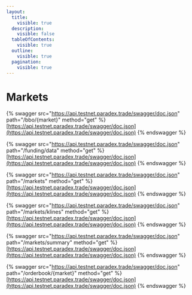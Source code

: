 ```yaml
---
layout:
  title:
    visible: true
  description:
    visible: false
  tableOfContents:
    visible: true
  outline:
    visible: true
  pagination:
    visible: true
---
```


# Markets



{% swagger src="https://api.testnet.paradex.trade/swagger/doc.json" path="/bbo/{market}" method="get" %}
[https://api.testnet.paradex.trade/swagger/doc.json](https://api.testnet.paradex.trade/swagger/doc.json)
{% endswagger %}

{% swagger src="https://api.testnet.paradex.trade/swagger/doc.json" path="/funding/data" method="get" %}
[https://api.testnet.paradex.trade/swagger/doc.json](https://api.testnet.paradex.trade/swagger/doc.json)
{% endswagger %}

{% swagger src="https://api.testnet.paradex.trade/swagger/doc.json" path="/markets" method="get" %}
[https://api.testnet.paradex.trade/swagger/doc.json](https://api.testnet.paradex.trade/swagger/doc.json)
{% endswagger %}

{% swagger src="https://api.testnet.paradex.trade/swagger/doc.json" path="/markets/klines" method="get" %}
[https://api.testnet.paradex.trade/swagger/doc.json](https://api.testnet.paradex.trade/swagger/doc.json)
{% endswagger %}

{% swagger src="https://api.testnet.paradex.trade/swagger/doc.json" path="/markets/summary" method="get" %}
[https://api.testnet.paradex.trade/swagger/doc.json](https://api.testnet.paradex.trade/swagger/doc.json)
{% endswagger %}

{% swagger src="https://api.testnet.paradex.trade/swagger/doc.json" path="/orderbook/{market}" method="get" %}
[https://api.testnet.paradex.trade/swagger/doc.json](https://api.testnet.paradex.trade/swagger/doc.json)
{% endswagger %}
